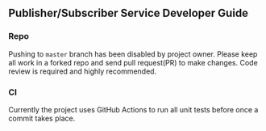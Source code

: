 ## Publisher/Subscriber Service Developer Guide

### Repo
Pushing to `master` branch has been disabled by project owner. Please
keep all work in a forked repo and send pull request(PR) to make changes.
Code review is required and highly recommended.

### CI
Currently the project uses GitHub Actions to run all unit tests before
once a commit takes place. 
